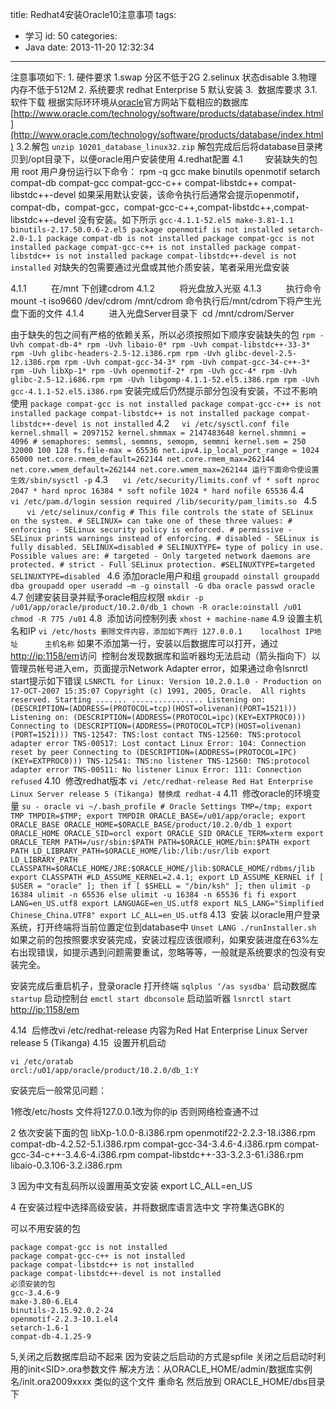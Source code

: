 title: Redhat4安装Oracle10注意事项
tags:
  - 学习
id: 50
categories:
  - Java
date: 2013-11-20 12:32:34
---

<span style="font-size:14px">注意事项如下:
1\. 硬件要求
1.swap 分区不低于2G
2.selinux 状态disable
3.物理内存不低于512M
2\. 系统要求
redhat Enterprise 5 默认安装
3\.  数据库要求
3.1.软件下载
根据实际环环境从[oracle](http://www.itpub.net/pubtree/?node=1)官方网站下载相应的数据库
[http://www.oracle.com/technology/software/products/database/index.html](http://www.oracle.com/technology/software/products/database/index.html)
3.2.解包
	```
	unzip 10201_database_linux32.zip
	```
解包完成后后将database目录拷贝到/opt目录下，以便oracle用户安装使用
4.redhat配置
4.1         安装缺失的包
用 root 用户身份运行以下命令：
rpm -q gcc make binutils openmotif setarch compat-db compat-gcc compat-gcc-c++ compat-libstdc++ compat-libstdc++-devel
如果采用默认安装，该命令执行后通常会提示openmotif，compat-db，compat-gcc，compat-gcc-c++,compat-libstdc++,compat-libstdc++-devel 没有安装。如下所示
	```
	gcc-4.1.1-52.el5
	make-3.81-1.1
	binutils-2.17.50.0.6-2.el5
	package openmotif is not installed
	setarch-2.0-1.1
	package compat-db is not installed
	package compat-gcc is not installed
	package compat-gcc-c++ is not installed
	package compat-libstdc++ is not installed
	package compat-libstdc++-devel is not installed
	```	
对缺失的包需要通过光盘或其他介质安装，笔者采用光盘安装

4.1.1          在/mnt 下创建cdrom
4.1.2          将光盘放入光驱
4.1.3          执行命令 mount -t iso9660 /dev/cdrom /mnt/cdrom
命令执行后/mnt/cdrom下将产生光盘下面的文件
4.1.4          进入光盘Server目录下  cd /mnt/cdrom/Server

由于缺失的包之间有严格的依赖关系，所以必须按照如下顺序安装缺失的包
	```
	rpm -Uvh compat-db-4*
	rpm -Uvh libaio-0*
	rpm -Uvh compat-libstdc++-33-3*
	rpm -Uvh glibc-headers-2.5-12.i386.rpm
	rpm -Uvh glibc-devel-2.5-12.i386.rpm
	rpm -Uvh compat-gcc-34-3*
	rpm -Uvh compat-gcc-34-c++-3*
	rpm -Uvh libXp-1*
	rpm -Uvh openmotif-2*
	rpm -Uvh gcc-4*
	rpm -Uvh glibc-2.5-12.i686.rpm
	rpm -Uvh libgomp-4.1.1-52.el5.i386.rpm
	rpm -Uvh gcc-4.1.1-52.el5.i386.rpm
	```
安装完成后仍然提示部分包没有安装，不过不影响使用
	```
	package compat-gcc is not installed
	package compat-gcc-c++ is not installed
	package compat-libstdc++ is not installed
	package compat-libstdc++-devel is not installed
	```
4.2    
	```
	vi /etc/sysctl.conf file
	kernel.shmall = 2097152
	kernel.shmmax = 2147483648
	kernel.shmmni = 4096
	# semaphores: semmsl, semmns, semopm, semmni
	kernel.sem = 250 32000 100 128
	fs.file-max = 65536
	net.ipv4.ip_local_port_range = 1024 65000
	net.core.rmem_default=262144
	net.core.rmem_max=262144
	net.core.wmem_default=262144
	net.core.wmem_max=262144
    运行下面命令使设置生效/sbin/sysctl -p
	```
4.3     
	```
	vi /etc/security/limits.conf vf
	* soft nproc 2047
	* hard nproc 16384
	* soft nofile 1024
	* hard nofile 65536
	```
4.4  
	```   
	vi /etc/pam.d/login
	session required /lib/security/pam_limits.so
	```
4.5    
	``` 
	vi /etc/selinux/config
	# This file controls the state of SELinux on the system.
	# SELINUX= can take one of these three values:
	# enforcing - SELinux security policy is enforced.
	# permissive - SELinux prints warnings instead of enforcing.
	# disabled - SELinux is fully disabled.
	SELINUX=disabled
	# SELINUXTYPE= type of policy in use. Possible values are:
	# targeted - Only targeted network daemons are protected.
	# strict - Full SELinux protection.
	#SELINUXTYPE=targeted
	SELINUXTYPE=disabled
	```
4.6 添加oracle用户和组
	```
	groupadd oinstall
	groupadd dba
	groupadd oper
	useradd –m -g oinstall -G dba oracle
	passwd oracle
	```
4.7 创建安装目录并赋予oracle相应权限
	```
	mkdir -p /u01/app/oracle/product/10.2.0/db_1
	chown -R oracle:oinstall /u01
	chmod -R 775 /u01
	```
4.8  添加访问控制列表
	```
    xhost + machine-name
	```
4.9 设置主机名和IP
	```
	vi /etc/hosts
	删除文件内容，添加如下两行
	127.0.0.1    localhost
	IP地址      主机名称
	```
如果不添加第一行，安装以后数据库可以打开，通过[http://ip:1158/em](http://ip:1158/em)访问  控制台发现数据库和监听器均无法启动（箭头指向下）以管理员帐号进入em，页面提示Network Adapter error，如果通过命令lsnrctl start提示如下错误
	```
	LSNRCTL for Linux: Version 10.2.0.1.0 - Production on 17-OCT-2007 15:35:07
	Copyright (c) 1991, 2005, Oracle.  All rights reserved.
	Starting .......
	................
	Listening on: (DESCRIPTION=(ADDRESS=(PROTOCOL=tcp)(HOST=olivenan)(PORT=1521)))
	Listening on: (DESCRIPTION=(ADDRESS=(PROTOCOL=ipc)(KEY=EXTPROC0)))
	Connecting to (DESCRIPTION=(ADDRESS=(PROTOCOL=TCP)(HOST=olivenan)(PORT=1521)))
	TNS-12547: TNS:lost contact
	TNS-12560: TNS:protocol adapter error
	TNS-00517: Lost contact
	Linux Error: 104: Connection reset by peer
	Connecting to (DESCRIPTION=(ADDRESS=(PROTOCOL=IPC)(KEY=EXTPROC0)))
	TNS-12541: TNS:no listener
	TNS-12560: TNS:protocol adapter error
	TNS-00511: No listener
	Linux Error: 111: Connection refused
	```
4.10  修改redhat版本
	```
	vi /etc/redhat-release
	Red Hat Enterprise Linux Server release 5 (Tikanga) 替换成 redhat-4
	```
4.11  修改oracle的环境变量
	```
	su - oracle
	vi ~/.bash_profile
	# Oracle Settings
	TMP=/tmp; export TMP
	TMPDIR=$TMP; export TMPDIR
	ORACLE_BASE=/u01/app/oracle; export ORACLE_BASE
	ORACLE_HOME=$ORACLE_BASE/product/10.2.0/db_1
	export ORACLE_HOME
	ORACLE_SID=orcl
	export ORACLE_SID
	ORACLE_TERM=xterm
	export ORACLE_TERM
	PATH=/usr/sbin:$PATH
	PATH=$ORACLE_HOME/bin:$PATH
	export PATH
	LD_LIBRARY_PATH=$ORACLE_HOME/lib:/lib:/usr/lib
	export LD_LIBRARY_PATH
	CLASSPATH=$ORACLE_HOME/JRE:$ORACLE_HOME/jlib:$ORACLE_HOME/rdbms/jlib
	export CLASSPATH
	#LD_ASSUME_KERNEL=2.4.1; export LD_ASSUME_KERNEL
	if [ $USER = "oracle" ]; then
	if [ $SHELL = "/bin/ksh" ]; then
	ulimit -p 16384
	ulimit -n 65536
	else
	ulimit -u 16384 -n 65536
	fi
	fi
	export LANG=en_US.utf8
	export LANGUAGE=en_US.utf8
	export NLS_LANG="Simplified Chinese_China.UTF8"
	export LC_ALL=en_US.utf8
	```
4.13  安装
以oracle用户登录系统，打开终端将当前位置定位到database中
	```
	Unset LANG
	./runInstaller.sh
	```	
如果之前的包按照要求安装完成，安装过程应该很顺利，如果安装进度在63%左右出现错误，如提示遇到问题需要重试，忽略等等，一般就是系统要求的包没有安装完全。

安装完成后重启机子，登录oracle 打开终端
	```
	sqlplus ‘/as sysdba'
	```	
启动数据库
	```
	startup
	```
启动控制台
	```
	emctl start dbconsole
	```	
启动监听器
	```
	lsnrctl start
	```
[http://ip:1158/em](http://ip:1158/em)

4.14  后修改vi /etc/redhat-release 内容为Red Hat Enterprise Linux Server release 5 (Tikanga)
4.15  设置开机启动



	vi /etc/oratab
	orcl:/u01/app/oracle/product/10.2.0/db_1:Y

安装完后一般常见问题：

1修改/etc/hosts 文件将127.0.0.1改为你的ip 否则网络检查通不过

2 依次安装下面的包 libXp-1.0.0-8.i386.rpm openmotif22-2.2.3-18.i386.rpm compat-db-4.2.52-5.1.i386.rpm compat-gcc-34-3.4.6-4.i386.rpm compat-gcc-34-c++-3.4.6-4.i386.rpm compat-libstdc++-33-3.2.3-61.i386.rpm libaio-0.3.106-3.2.i386.rpm

3 因为中文有乱码所以设置用英文安装 export LC_ALL=en_US

4 在安装过程中选择高级安装，并将数据库语言选中文 字符集选GBK的

可以不用安装的包

	package compat-gcc is not installed
	package compat-gcc-c++ is not installed
	package compat-libstdc++ is not installed
	package compat-libstdc++-devel is not installed
	必须安装的包
	gcc-3.4.6-9
	make-3.80-6.EL4
	binutils-2.15.92.0.2-24
	openmotif-2.2.3-10.1.el4
	setarch-1.6-1
	compat-db-4.1.25-9
5,关闭之后数据库启动不起来 因为安装之后启动的方式是spfile
关闭之后启动时利用的init&lt;SID&gt;.ora参数文件
解决方法：从ORACLE_HOME/admin/数据库实例名/init.ora2009xxxx 类似的这个文件 重命名 然后放到 ORACLE_HOME/dbs目录下</span>